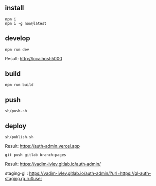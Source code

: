 
## install

    npm i
    npm i -g now@latest


## develop

    npm run dev

Result: <http://localhost:5000>

## build

    npm run build


## push

    sh/push.sh

    

    

## deploy

    sh/publish.sh


Result: <https://auth-admin.vercel.app>


    git push gitlab branch:pages

Result: <https://vadim-ivlev.gitlab.io/auth-admin/>

staging-gl : <https://vadim-ivlev.gitlab.io/auth-admin/?url=https://gl-auth-staging.rg.ru#user>